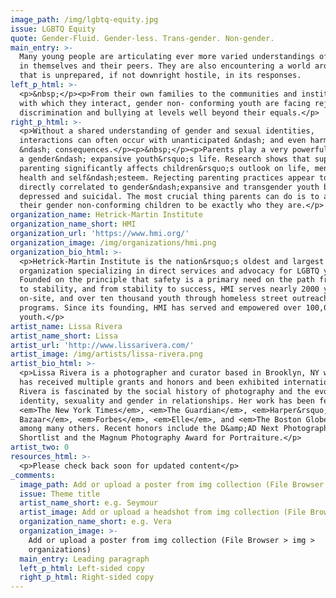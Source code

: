 ```yaml
---
image_path: /img/lgbtq-equity.jpg
issue: LGBTQ Equity
quote: Gender-Fluid. Gender-less. Trans-gender. Non-gender.
main_entry: >-
  Many young people are articulating ever more varied understandings of gender
  in themselves and their peers. They are also encountering a world around them
  that is unprepared, if not downright hostile, in its responses.
left_p_html: >-
  <p>&nbsp;</p><p>From their own families to the communities and institutions
  with which they interact, gender non- conforming youth are facing rejection,
  discrimination and bullying at levels well beyond their equals.</p>
right_p_html: >-
  <p>Without a shared understanding of gender and sexual identities,
  interactions can often occur with unanticipated &ndash; and even harmful
  &ndash; consequences.</p><p>&nbsp;</p><p>Parents play a very powerful role in
  a gender&ndash; expansive youth&rsquo;s life. Research shows that supportive
  parenting significantly affects children&rsquo;s outlook on life, mental
  health and self&ndash;esteem. Rejecting parenting practices appear to be
  directly correlated to gender&ndash;expansive and transgender youth being more
  depressed and suicidal. The most crucial thing parents can do is to allow
  their gender non-conforming children to be exactly who they are.</p>
organization_name: Hetrick-Martin Institute
organization_name_short: HMI
organization_url: 'https://www.hmi.org/'
organization_image: /img/organizations/hmi.png
organization_bio_html: >-
  <p>Hetrick-Martin Institute is the nation&rsquo;s oldest and largest
  organization specializing in direct services and advocacy for LGBTQ youth.
  Founded on the principle that safety is a primary need on the path from crisis
  to stability, and from stability to success, HMI serves nearly 2000 youth
  on-site, and over ten thousand youth through homeless street outreach
  programs. Since its founding, HMI has served and empowered over 100,000 LGBTQ
  youth.</p>
artist_name: Lissa Rivera
artist_name_short: Lissa
artist_url: 'http://www.lissarivera.com/'
artist_image: /img/artists/lissa-rivera.png
artist_bio_html: >-
  <p>Lissa Rivera is a photographer and curator based in Brooklyn, NY whose work
  has received multiple grants and honors and been exhibited internationally.
  Rivera is fascinated by the social history of photography and the evolution of
  identity, sexuality and gender in relationships. Her work has been featured in
  <em>The New York Times</em>, <em>The Guardian</em>, <em>Harper&rsquo;s
  Bazaar</em>, <em>Forbes</em>, <em>Elle</em>, and <em>The Boston Globe</em>
  among many others. Recent honors include the D&amp;AD Next Photographer
  Shortlist and the Magnum Photography Award for Portraiture.</p>
artist_two: 0
resources_html: >-
  <p>Please check back soon for updated content</p>
_comments:
  image_path: Add or upload a poster from img collection (File Browser > img > partners)
  issue: Theme title
  artist_name_short: e.g. Seymour
  artist_image: Add or upload a headshot from img collection (File Browser > img > artists)
  organization_name_short: e.g. Vera
  organization_image: >-
    Add or upload a poster from img collection (File Browser > img >
    organizations)
  main_entry: Leading paragraph
  left_p_html: Left-sided copy
  right_p_html: Right-sided copy
---
```



